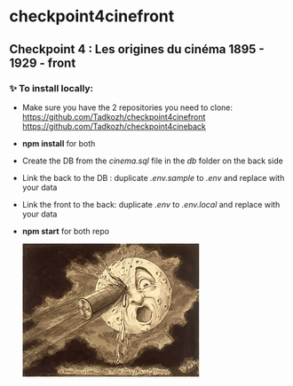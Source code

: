 # checkpoint4cinefront
## Checkpoint 4 : Les origines du cinéma 1895 - 1929 - front

### ✨ To install locally:

- Make sure you have the 2 repositories you need to clone:  
https://github.com/Tadkozh/checkpoint4cinefront  
https://github.com/Tadkozh/checkpoint4cineback
- **npm install** for both

- Create the DB from the *cinema.sql* file in the *db* folder on the back side  
- Link the back to the DB : duplicate *.env.sample* to *.env* and replace with your data

- Link the front to the back: duplicate *.env* to *.env.local* and replace with your data

- **npm start** for both repo

    ![Le voyage dans la lune - Méliès](src/assets/Le_voyage_dans_la_lune.jpg)
